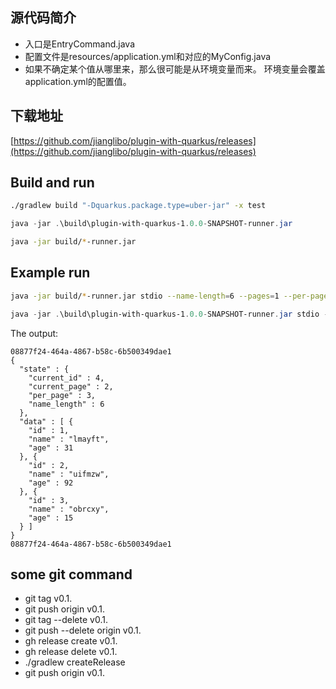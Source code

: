 ## 源代码简介
* 入口是EntryCommand.java
* 配置文件是resources/application.yml和对应的MyConfig.java
* 如果不确定某个值从哪里来，那么很可能是从环境变量而来。 环境变量会覆盖application.yml的配置值。

## 下载地址

[https://github.com/jianglibo/plugin-with-quarkus/releases](https://github.com/jianglibo/plugin-with-quarkus/releases)


## Build and run

```bash
./gradlew build "-Dquarkus.package.type=uber-jar" -x test
```

```powershell
java -jar .\build\plugin-with-quarkus-1.0.0-SNAPSHOT-runner.jar 
```

```bash
java -jar build/*-runner.jar
```

## Example run

```bash
java -jar build/*-runner.jar stdio --name-length=6 --pages=1 --per-page=10
```

```powershell
java -jar .\build\plugin-with-quarkus-1.0.0-SNAPSHOT-runner.jar stdio --name-length=6 --pages=1 --per-page=3
```

The output:

```
08877f24-464a-4867-b58c-6b500349dae1
{
  "state" : {
    "current_id" : 4,
    "current_page" : 2,
    "per_page" : 3,
    "name_length" : 6
  },
  "data" : [ {
    "id" : 1,
    "name" : "lmayft",
    "age" : 31
  }, {
    "id" : 2,
    "name" : "uifmzw",
    "age" : 92
  }, {
    "id" : 3,
    "name" : "obrcxy",
    "age" : 15
  } ]
}
08877f24-464a-4867-b58c-6b500349dae1
```

## some git command
* git tag v0.1.
* git push origin v0.1.
* git tag --delete v0.1.
* git push --delete origin v0.1.
* gh release create v0.1.
* gh release delete v0.1.
* ./gradlew createRelease
* git push origin v0.1.